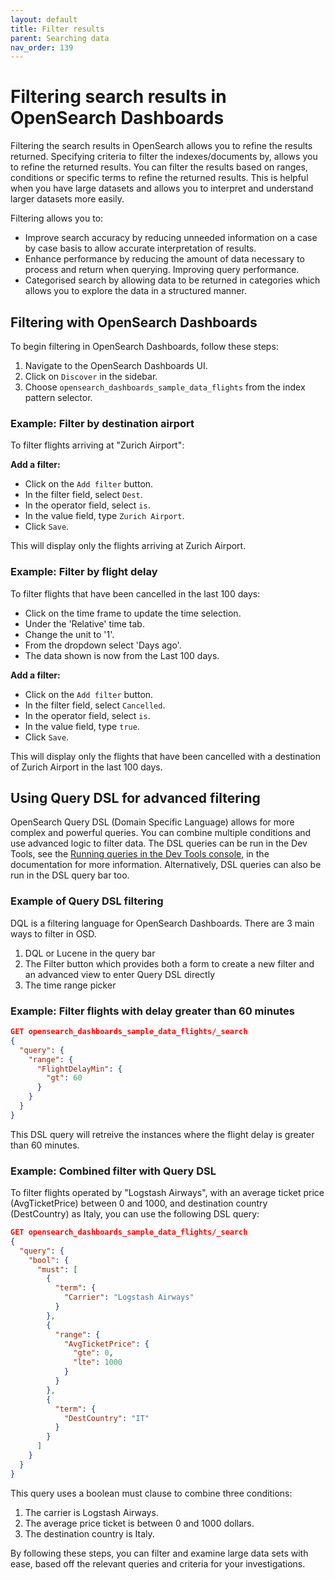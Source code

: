 ```yaml
---
layout: default
title: Filter results
parent: Searching data
nav_order: 139
---
```

# Filtering search results in OpenSearch Dashboards

Filtering the search results in OpenSearch allows you to refine the results returned. Specifying criteria to filter the indexes/documents by, allows you to refine the returned results. You can filter the results based on ranges, conditions or specific terms to refine the returned results. This is helpful when you have large datasets and allows you to interpret and understand larger datasets more easily.

Filtering allows you to:
- Improve search accuracy by reducing unneeded information on a case by case basis to allow accurate interpretation of results. 
- Enhance performance by reducing the amount of data necessary to process and return when querying. Improving query performance. 
- Categorised search by allowing data to be returned in categories which allows you to explore the data in a structured manner.

## Filtering with OpenSearch Dashboards

To begin filtering in OpenSearch Dashboards, follow these steps:

1. Navigate to the OpenSearch Dashboards UI.
2. Click on `Discover` in the sidebar.
3. Choose `opensearch_dashboards_sample_data_flights` from the index pattern selector.

### Example: Filter by destination airport

To filter flights arriving at "Zurich Airport":

**Add a filter:**
- Click on the `Add filter` button.
- In the filter field, select `Dest`.
- In the operator field, select `is`.
- In the value field, type `Zurich Airport`.
- Click `Save`.

This will display only the flights arriving at Zurich Airport.

### Example: Filter by flight delay

To filter flights that have been cancelled in the last 100 days:
- Click on the time frame to update the time selection.
- Under the 'Relative' time tab.
- Change the unit to '1'.
- From the dropdown select 'Days ago'.
- The data shown is now from the Last 100 days.

**Add a filter:**
- Click on the `Add filter` button.
- In the filter field, select `Cancelled`.
- In the operator field, select `is`.
- In the value field, type `true`.
- Click `Save`.

This will display only the flights that have been cancelled with a destination of Zurich Airport in the last 100 days.

## Using Query DSL for advanced filtering

OpenSearch Query DSL (Domain Specific Language) allows for more complex and powerful queries. You can combine multiple conditions and use advanced logic to filter data. The DSL queries can be run in the Dev Tools, see the [Running queries in the Dev Tools console](https://opensearch.org/docs/latest/dashboards/dev-tools/run-queries/), in the documentation for more information. Alternatively, DSL queries can also be run in the DSL query bar too. 


### Example of Query DSL filtering

DQL is a filtering language for OpenSearch Dashboards. There are 3 main ways to filter in OSD.

1. DQL or Lucene in the query bar
2. The Filter button which provides both a form to create a new filter and an advanced view to enter Query DSL directly
3. The time range picker

### Example: Filter flights with delay greater than 60 minutes

```json
GET opensearch_dashboards_sample_data_flights/_search
{
  "query": {
    "range": {
      "FlightDelayMin": {
        "gt": 60
      }
    }
  }
}
```

This DSL query will retreive the instances where the flight delay is greater than 60 minutes.

### Example: Combined filter with Query DSL

To filter flights operated by "Logstash Airways", with an average ticket price (AvgTicketPrice) between 0 and 1000, and destination country (DestCountry) as Italy, you can use the following DSL query:

```json
GET opensearch_dashboards_sample_data_flights/_search
{
  "query": {
    "bool": {
      "must": [
        {
          "term": {
            "Carrier": "Logstash Airways"
          }
        },
        {
          "range": {
            "AvgTicketPrice": {
              "gte": 0,
              "lte": 1000
            }
          }
        },
        {
          "term": {
            "DestCountry": "IT"
          }
        }
      ]
    }
  }
}
```

This query uses a boolean must clause to combine three conditions:

1. The carrier is Logstash Airways.
2. The average price ticket is between 0 and 1000 dollars.
3. The destination country is Italy.

By following these steps, you can filter and examine large data sets with ease, based off the relevant queries and criteria for your investigations. 

